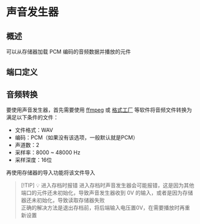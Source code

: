 <script setup>
import ElectricConnection from "../../../components/ElectricElement/ElectricConnection";
import ElectricConnectorType from "../../../components/ElectricElement/ElectricConnectorType";
import ElectricConnectorDirection from "../../../components/ElectricElement/ElectricConnectorDirection";
import ElectricConnectionDisplayMode from "../../../components/ElectricElement/ElectricConnectionDisplayMode";
import IOPort from "../../../components/ElectricElement/IOPort";
import ElectricElement from "../../../components/ElectricElement/ElectricElement.vue";

let connections = [
    new ElectricConnection(ElectricConnectorDirection.Top, ElectricConnectorType.Input, ElectricConnectionDisplayMode.Hide, [
        new IOPort(1, 32, "播放开始位置", "设置从第 n 个 16 位数据开始播放，仅在读取音频数据时发生作用  \n例如左端设为 44100 V，此端设为 88200 V，那么将从 88200/2/44100 = 1 秒处开始播放"),
    ]),
    new ElectricConnection(ElectricConnectorDirection.Right, ElectricConnectorType.Input, ElectricConnectionDisplayMode.Hide, [
        new IOPort(1, 32, "播放数量", "设置播放 n 个 16 位数据，仅在读取音频数据时发生作用")
    ]),
        new ElectricConnection(ElectricConnectorDirection.Bottom, ElectricConnectorType.Input, ElectricConnectionDisplayMode.Hide, [
        new IOPort(1, 32, "启动/响度", "输入电压从 0V 上升后立即开始播放，输入 0V 停止，再上升后从头播放；电压越高，声音响度越大  \n0V 时如果其他四端输入发生变化，将尝试重新从指定存储器读取音频数据；而非 0 V 时其他四端输入发生变化，将不发生任何作用")
    ]),
    new ElectricConnection(ElectricConnectorDirection.Left, ElectricConnectorType.Input, ElectricConnectionDisplayMode.Hide, [
        new IOPort(1, 32, "采样率", "设置音频采样率，单位为 Hz，仅在读取音频数据时发生作用  \n范围限制：8000 \~ 48000，对应十六进制：1F40 \~ BB80")
    ]),
        new ElectricConnection(ElectricConnectorDirection.In, ElectricConnectorType.Input, ElectricConnectionDisplayMode.Hide, [
        new IOPort(1, 32, "存储器 ID", "从指定 ID 的存储器读取音频数据，仅在读取音频数据时发生作用"),
    ])
];
</script>

# 声音发生器 <Badge text="1.0"/>

## 概述

可以从存储器加载 PCM 编码的音频数据并播放的元件

## 端口定义

<ElectricElement imgAltPrefix="十亿伏特声音发生器" :connections="connections" imgSrc="/images/base/shift/GVSoundGeneratorBlock.webp"/>

## 音频转换

要使用声音发生器，首先需要使用 [ffmpeg](https://ffmpeg.org/) 或 [格式工厂](http://www.pcgeshi.com/index.html) 等软件将音频文件转换为满足以下条件的文件：

* 文件格式：WAV
* 编码：PCM（如果没有该选项，一般默认就是PCM）
* 声道数：2
* 采样率：8000 \~ 48000 Hz
* 采样深度：16位

再使用存储器的导入功能将该文件导入
> [!TIP] 💡 进入存档时报错
> 进入存档时声音发生器会可能报错，这是因为其他端口的元件还未初始化，导致声音发生器收到 0V 的输入，或者是因为存储器还未初始化，导致读取存储器失败  
> 正确的解决方法是退出存档前，将后端输入电压置0V，在需要播放时再重新设置